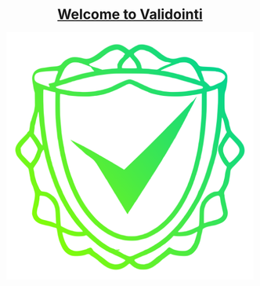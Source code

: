 <h1 align="center">
  <a href="https://validointi.github.io">Welcome to Validointi</a>
</h1>
<p align="center">
    <img src="https://raw.githubusercontent.com/validointi/validointi/53d442c330928ea5952b3e0e4e20823395996efb/assets/logo.svg" alt="Validointi">
</p>
